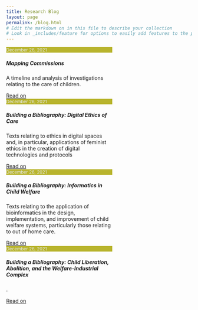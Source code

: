 ```yaml
---
title: Research Blog
layout: page
permalink: /blog.html
# Edit the markdown on in this file to describe your collection
# Look in _includes/feature for options to easily add features to the page
---
```

<div class="row">
<div class="card" style="width: 18rem;">
  <div class="card-header" style="font-size: 12px; color: #e5e9ec; background-color: #B8B42D;">
    December 26, 2021
  </div>
  <div class="card-body">
    <h5 class="card-title">Mapping Commissions</h5>
    <p class="card-text">A timeline and analysis of investigations relating to the care of children.</p>
    <a href="/blog/commissions.html" class="btn btn-success">Read on</a>
  </div>
</div>

<div class="card" style="width: 18rem;">
  <div class="card-header" style="font-size: 12px; color: #e5e9ec; background-color: #B8B42D;">
    December 26, 2021
  </div>
  <div class="card-body">
    <h5 class="card-title">Building a Bibliography: Digital Ethics of Care</h5>
    <p class="card-text">Texts relating to ethics in digital spaces and, in particular, applications of feminist ethics in the creation of digital technologies and protocols</p>
    <a href="/blog/digitalethics.html" class="btn btn-success">Read on</a>
  </div>
</div>

<div class="card" style="width: 18rem;">
  <div class="card-header" style="font-size: 12px; color: #e5e9ec; background-color: #B8B42D;">
    December 26, 2021
  </div>
  <div class="card-body">
    <h5 class="card-title">Building a Bibliography: Informatics in Child Welfare</h5>
    <p class="card-text">Texts relating to the application of bioinformatics in the design, implementation, and improvement of child welfare systems, particularly those relating to out of home care.</p>
    <a href="/blog/informatics.html" class="btn btn-success">Read on</a>
  </div>
</div>

<div class="card" style="width: 18rem;">
  <div class="card-header" style="font-size: 12px; color: #e5e9ec; background-color: #B8B42D;">
    December 26, 2021
  </div>
  <div class="card-body">
    <h5 class="card-title">Building a Bibliography: Child Liberation, Abolition, and the Welfare-Industrial Complex</h5>
    <p class="card-text">.</p>
    <a href="/blog/abolition.html" class="btn btn-success">Read on</a>
  </div>
</div>
</div>